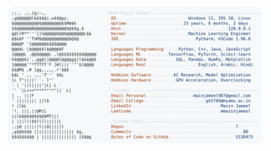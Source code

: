 <picture>
  <source srcset="https://raw.githubusercontent.com/mmazinjameel/mmazinjameel/main/dark_mode.svg?v=1746587077" media="(prefers-color-scheme: dark)">
  <img src="https://raw.githubusercontent.com/mmazinjameel/mmazinjameel/main/light_mode.svg?v=1746587077">
</picture>
